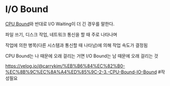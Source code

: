 # I/O Bound
[CPU Bound](CPU_Bound.md)와 반대로 I/O Waiting이 더 긴 경우를 말한다.

파일 쓰기, 디스크 작업, 네트워크 통신을 할 때 주로 나타나며 

작업에 의한 병목(다른 시스템과 통신할 때 나타남)에 의해 작업 속도가 결정됨

CPU Bound는 나 때문에 오래 걸리는 거면 I/O Bound는 남 때문에 오래 걸리는 것

https://velog.io/@carrykim/%EB%B6%84%EC%82%B0-%EC%8B%9C%EC%8A%A4%ED%85%9C-2-3.-CPU-Bound-IO-Bound
#작성필요 